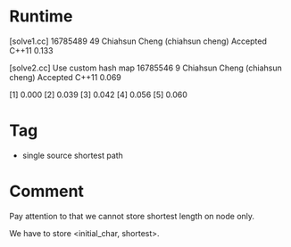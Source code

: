 # Runtime

[solve1.cc]
16785489    49  Chiahsun Cheng (chiahsun cheng)   Accepted  C++11   0.133

[solve2.cc] Use custom hash map
16785546    9   Chiahsun Cheng (chiahsun cheng)   Accepted  C++11   0.069


[1] 0.000
[2] 0.039
[3] 0.042
[4] 0.056
[5] 0.060


# Tag

* single source shortest path



# Comment

Pay attention to that we cannot store shortest length on node only.

We have to store <initial_char, shortest>.
